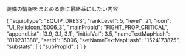 装備の情報をまとめる際に最終系にしたい内容

{
    "equipType": "EQUIP_DRESS",
    "rankLevel": 5,
    "level": 21,
    "icon": "UI_RelicIcon_15006_3",
    "mainPropId": "FIGHT_PROP_CRITICAL",
    "appendList": [3.9, 3.1, 3.1],
    "initialVal": 3.5,
    "nameTextMapHash": "819231388",
    "setId": 15006,
    "setNameTextMapHash": "1524173875",
    "substats": [
        {
            "subPropId": 
        }
    ]
}